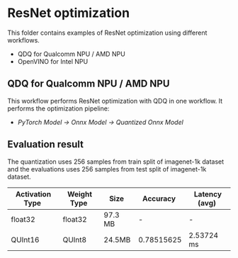 # ResNet optimization

This folder contains examples of ResNet optimization using different workflows.
- QDQ for Qualcomm NPU / AMD NPU
- OpenVINO for Intel NPU

## QDQ for Qualcomm NPU / AMD NPU

This workflow performs ResNet optimization with QDQ in one workflow. It performs the optimization pipeline:

- *PyTorch Model -> Onnx Model -> Quantized Onnx Model*

## Evaluation result

The quantization uses 256 samples from train split of imagenet-1k dataset and the evaluations uses 256 samples from test split of imagenet-1k dataset.

| Activation Type&nbsp; | Weight Type&nbsp; | Size&nbsp; | Accuracy&nbsp; | Latency (avg)&nbsp; |
| --------------------- | ----------------- | ---------- | -------------- | ------------------- |
| float32               | float32           | 97.3 MB    | -              | -                   |
| QUInt16               | QUInt8            | 24.5MB     | 0.78515625     | 2.53724 ms          |
